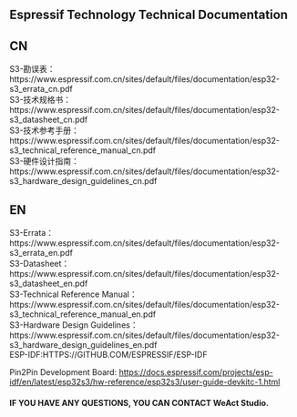## Espressif Technology Technical Documentation

#### 

## CN

<div>
S3-勘误表：https://www.espressif.com.cn/sites/default/files/documentation/esp32-s3_errata_cn.pdf   
</div>

<div>
S3-技术规格书：https://www.espressif.com.cn/sites/default/files/documentation/esp32-s3_datasheet_cn.pdf 
</div>

<div>
S3-技术参考手册：https://www.espressif.com.cn/sites/default/files/documentation/esp32-s3_technical_reference_manual_cn.pdf 
</div>

<div>
S3-硬件设计指南：https://www.espressif.com.cn/sites/default/files/documentation/esp32-s3_hardware_design_guidelines_cn.pdf
</div>

## EN

<div>S3-Errata：https://www.espressif.com.cn/sites/default/files/documentation/esp32-s3_errata_en.pdf

</div>

<div>
S3-Datasheet：https://www.espressif.com.cn/sites/default/files/documentation/esp32-s3_datasheet_en.pdf 
</div>

<div>
S3-Technical Reference Manual：https://www.espressif.com.cn/sites/default/files/documentation/esp32-s3_technical_reference_manual_en.pdf 
</div>

<div>
S3-Hardware Design Guidelines：https://www.espressif.com.cn/sites/default/files/documentation/esp32-s3_hardware_design_guidelines_en.pdf
</div>

<div>
ESP-IDF:HTTPS://GITHUB.COM/ESPRESSIF/ESP-IDF
</div>

Pin2Pin Development Board: https://docs.espressif.com/projects/esp-idf/en/latest/esp32s3/hw-reference/esp32s3/user-guide-devkitc-1.html

#### IF YOU HAVE ANY QUESTIONS, YOU CAN CONTACT WeAct Studio.